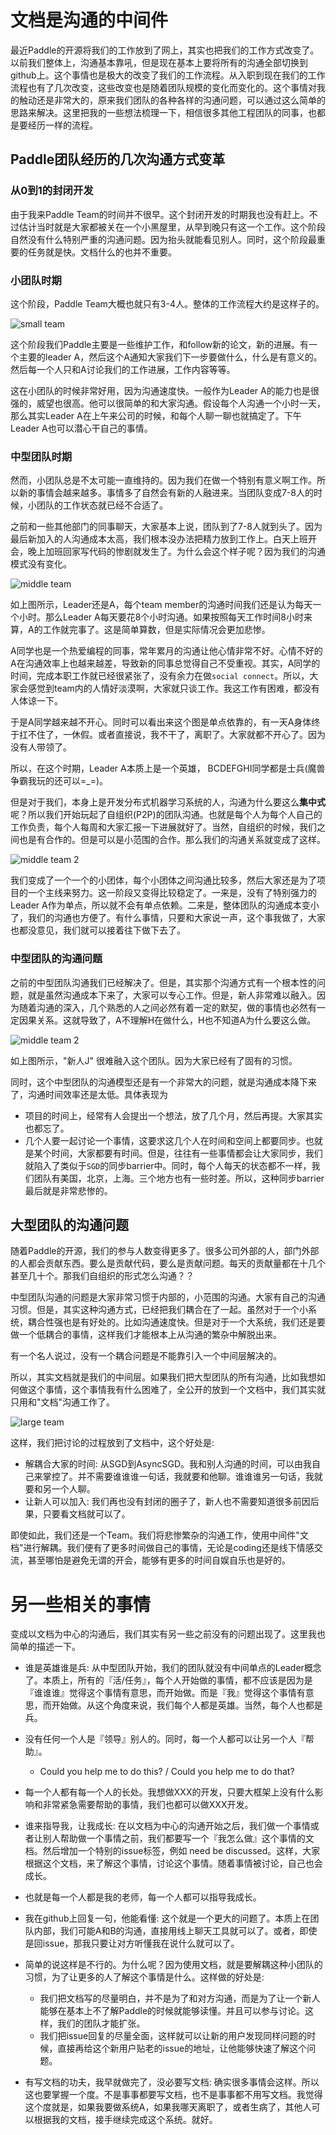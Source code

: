 # 文档是沟通的中间件

最近Paddle的开源将我们的工作放到了网上，其实也把我们的工作方式改变了。以前我们整体上，沟通基本靠吼，但是现在基本上要将所有的沟通全部切换到github上。这个事情也是极大的改变了我们的工作流程。从入职到现在我们的工作流程也有了几次改变，这些改变也是随着团队规模的变化而变化的。这个事情对我的触动还是非常大的，原来我们团队的各种各样的沟通问题，可以通过这么简单的思路来解决。这里把我的一些想法梳理一下，相信很多其他工程团队的同事，也都是要经历一样的流程。

## Paddle团队经历的几次沟通方式变革

### 从0到1的封闭开发

由于我来Paddle Team的时间并不很早。这个封闭开发的时期我也没有赶上。不过估计当时就是大家都被关在一个小黑屋里，从早到晚只有这一个工作。这个阶段自然没有什么特别严重的沟通问题。因为抬头就能看见别人。同时，这个阶段最重要的任务就是快。文档什么的也并不重要。

### 小团队时期

这个阶段，Paddle Team大概也就只有3-4人。整体的工作流程大约是这样子的。

![small team](https://g.gravizo.com/source/svg?https://gist.githubusercontent.com/reyoung/d976f3c8b1a081eb0b2e6ae02dd8213e/raw/829511efb9da13b2708a3fdde038292cbe7e0ff3/g1.dot)

这个阶段我们Paddle主要是一些维护工作，和follow新的论文，新的进展。有一个主要的leader A，然后这个A通知大家我们下一步要做什么，什么是有意义的。然后每一个人只和A讨论我们的工作进展，工作内容等等。

这在小团队的时候非常好用，因为沟通速度快。一般作为Leader A的能力也是很强的，威望也很高。他可以很简单的和大家沟通。假设每个人沟通一个小时一天，那么其实Leader A在上午来公司的时候，和每个人聊一聊也就搞定了。下午Leader A也可以潜心干自己的事情。

### 中型团队时期

然而，小团队总是不太可能一直维持的。因为我们在做一个特别有意义啊工作。所以新的事情会越来越多。事情多了自然会有新的人融进来。当团队变成7-8人的时候，小团队的工作状态就已经不合适了。

之前和一些其他部门的同事聊天，大家基本上说，团队到了7-8人就到头了。因为最后新加入的人沟通成本太高，我们根本没办法把精力放到工作上。白天上班开会，晚上加班回家写代码的惨剧就发生了。为什么会这个样子呢？因为我们的沟通模式没有变化。

![middle team](https://g.gravizo.com/source/svg?https://gist.githubusercontent.com/reyoung/d976f3c8b1a081eb0b2e6ae02dd8213e/raw/829511efb9da13b2708a3fdde038292cbe7e0ff3/g2.dot)

如上图所示，Leader还是A，每个team member的沟通时间我们还是认为每天一个小时。那么Leader A每天要花8个小时沟通。如果按照每天工作时间8小时来算，A的工作就完事了。这是简单算数，但是实际情况会更加悲惨。

A同学也是一个热爱编程的同事，常年累月的沟通让他心情非常不好。心情不好的A在沟通效率上也越来越差，导致新的同事总觉得自己不受重视。其实，A同学的时间，完成本职工作就已经很紧张了，没有余力在做`social connect`。所以，大家会感觉到team内的人情好淡漠啊，大家就只谈工作。我这工作有困难，都没有人体谅一下。

于是A同学越来越不开心。同时可以看出来这个图是单点依靠的，有一天A身体终于扛不住了，一休假。或者直接说，我不干了，离职了。大家就都不开心了。因为没有人带领了。

所以，在这个时期，Leader A本质上是一个英雄， BCDEFGHI同学都是士兵(魔兽争霸我玩的还可以=_=)。

但是对于我们，本身上是开发分布式机器学习系统的人，沟通为什么要这么**集中式**呢？所以我们开始玩起了自组织(P2P)的团队沟通。也就是每个人为每个人自己的工作负责，每个人每周和大家汇报一下进展就好了。当然，自组织的时候，我们之间也是有合作的。但是可以是小范围的合作。那么我们的沟通关系就变成了这样。

![middle team 2](https://g.gravizo.com/source/svg?https://gist.githubusercontent.com/reyoung/d976f3c8b1a081eb0b2e6ae02dd8213e/raw/829511efb9da13b2708a3fdde038292cbe7e0ff3/g3.dot)

我们变成了一个一个的小团体，每个小团体之间沟通比较多，然后大家还是为了项目的一个主线来努力。这一阶段又变得比较稳定了。一来是，没有了特别强力的Leader A作为单点，所以就不会有单点依赖。二来是，整体团队的沟通成本变小了，我们的沟通也方便了。有什么事情，只要和大家说一声，这个事我做了，大家也都没意见，我们就可以接着往下做下去了。

### 中型团队的沟通问题

之前的中型团队沟通我们已经解决了。但是，其实那个沟通方式有一个根本性的问题，就是虽然沟通成本下来了，大家可以专心工作。但是，新人非常难以融入。因为随着沟通的深入，几个熟悉的人之间必然有着一定的默契，做的事情也必然有一定因果关系。这就导致了，A不理解H在做什么，H也不知道A为什么要这么做。

![middle team 2](https://g.gravizo.com/source/svg?https://gist.githubusercontent.com/reyoung/d976f3c8b1a081eb0b2e6ae02dd8213e/raw/829511efb9da13b2708a3fdde038292cbe7e0ff3/g4.dot)

如上图所示，"新人J" 很难融入这个团队。因为大家已经有了固有的习惯。

同时，这个中型团队的沟通模型还是有一个非常大的问题，就是沟通成本降下来了，沟通时间效率还是太低。具体表现为

* 项目的时间上，经常有人会提出一个想法，放了几个月，然后再提。大家其实也都忘了。
* 几个人要一起讨论一个事情，这要求这几个人在时间和空间上都要同步。也就是某个时间，大家都要有时间。但是，往往有一些事情都会让大家同步，我们就陷入了类似于`SGD`的同步barrier中。同时，每个人每天的状态都不一样，我们团队有美国，北京，上海。三个地方也有一些时差。所以，这种同步barrier最后就是非常悲惨的。

## 大型团队的沟通问题

随着Paddle的开源，我们的参与人数变得更多了。很多公司外部的人，部门外部的人都会贡献东西。要么是贡献代码，要么是贡献问题。每天的贡献量都在十几个甚至几十个。那我们自组织的形式怎么沟通？？

中型团队沟通的问题是大家非常习惯于内部的，小范围的沟通。大家有自己的沟通习惯。但是，其实这种沟通方式，已经把我们耦合在了一起。虽然对于一个小系统，耦合性强也是有好处的。比如沟通速度快。但是对于一个大系统，我们还是要做一个低耦合的事情，这样我们才能根本上从沟通的繁杂中解脱出来。

有一个名人说过，没有一个耦合问题是不能靠引入一个中间层解决的。

所以，其实文档就是我们的中间层。如果我们把大型团队的所有沟通，比如我想如何做这个事情，这个事情我有什么困难了，全公开的放到一个文档中，我们其实就只用和"文档"沟通工作了。

![large team](https://g.gravizo.com/source/svg?https://gist.githubusercontent.com/reyoung/d976f3c8b1a081eb0b2e6ae02dd8213e/raw/829511efb9da13b2708a3fdde038292cbe7e0ff3/g5.dot)

这样，我们把讨论的过程放到了文档中，这个好处是\:
* 解耦合大家的时间\: 从SGD到AsyncSGD。我和别人沟通的时间，可以由我自己来掌控了。并不需要谁谁谁一句话，我就要和他聊。谁谁谁另一句话，我就要和另一个人聊。
* 让新人可以加入\: 我们再也没有封闭的圈子了，新人也不需要知道很多前因后果，只要看文档就可以了。

即使如此，我们还是一个Team。我们将悲惨繁杂的沟通工作，使用中间件"文档"进行解耦。我们便有了更多时间做自己的事情，无论是coding还是线下情感交流，甚至哪怕是避免无谓的开会，能够有更多的时间自娱自乐也是好的。

# 另一些相关的事情

变成以文档为中心的沟通后，我们其实有另一些之前没有的问题出现了。这里我也简单的描述一下。

* 谁是英雄谁是兵: 从中型团队开始，我们的团队就没有中间单点的Leader概念了。本质上，所有的『活/任务』，每个人开始做的事情，都不应该是因为是『谁谁谁』觉得这个事情有意思，而开始做。而是『我』觉得这个事情有意思，而开始做。从这个角度来说，我们每个人都是英雄。当然，每个人也都是兵。

 * 没有任何一个人是『领导』别人的。同时，每一个人都可以让另一个人『帮助』。
  
   * Could you help me to do this? / Could you help me to do that?
   
 * 每一个人都有每一个人的长处。我想做XXX的开发，只要大框架上没有什么影响和非常紧急需要帮助的事情，我们也都可以做XXX开发。
   
* 谁来指导我，让我成长: 在以文档为中心的沟通开始之后，我们做一个事情或者让别人帮助做一个事情之前，我们都要写一个『我怎么做』这个事情的文档。然后增加一个特别的issue标签，例如 need be discussed。这样，大家根据这个文档，来了解这个事情，讨论这个事情。随着事情被讨论，自己也会成长。
   
 * 也就是每一个人都是我的老师，每一个人都可以指导我成长。

* 我在github上回复一句，他能看懂: 这个就是一个更大的问题了。本质上在团队内部，我们可能A和B的沟通，直接用线上聊天工具就可以了。或者，即使是回issue，那我只要让对方听懂我在说什么就可以了。
   
 * 简单的说这样是不行的。为什么呢？因为使用文档，就是要解耦这种小团队的习惯，为了让更多的人了解这个事情是什么。这样做的好处是\:
      
     * 我们把文档写的尽量明白，并不是为了和对方沟通，而是为了让一个新人能够在基本上不了解Paddle的时候就能够读懂。并且可以参与讨论。这样，我们的团队才能扩张。
     * 我们把issue回复的尽量全面，这样就可以让新的用户发现同样问题的时候，直接再给这个新用户贴老的issue的地址，让他能够快速了解这个问题。

* 有写文档的功夫，我早就做完了，没必要写文档: 确实很多事情会这样。所以这也要掌握一个度。不是事事都要写文档，也不是事事都不用写文档。我觉得这个度就是，如果我要做系统A，如果我哪天离职了，或者生病了，其他人可以根据我的文档，接手继续完成这个系统。就好。

